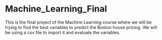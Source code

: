 # Machine_Learning_Final
This is the final project of the Machine Learning course where we will be trying to find the best variables to predict the Boston house pricing. We will be using a csv file to import it and evaluate the variables.
